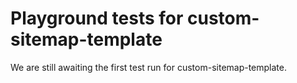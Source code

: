 # Playground tests for custom-sitemap-template
We are still awaiting the first test run for custom-sitemap-template.
